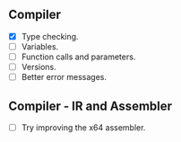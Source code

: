 ## Compiler
- [x] Type checking.
- [ ] Variables.
- [ ] Function calls and parameters.
- [ ] Versions.
- [ ] Better error messages.

## Compiler - IR and Assembler
- [ ] Try improving the x64 assembler.
